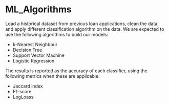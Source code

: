 # ML_Algorithms

Load a historical dataset from previous loan applications, clean the data, and apply different classification algorithm on the data. We are expected to use the following algorithms to build our models:

* k-Nearest Neighbour
* Decision Tree
* Support Vector Machine
* Logistic Regression

The results is reported as the accuracy of each classifier, using the following metrics when these are applicable:

* Jaccard index
* F1-score
* LogLoass
